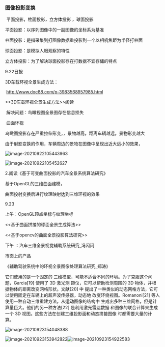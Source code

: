 ### 图像投影变换

​		平面投影，柱面投影，立方体投影 ，球面投影

平面投影：以序列图像中的一副图像的坐标系为基准

柱面投影：是指采集到打图像数据重投影到一个以相机焦距为半径打柱面

球面投影：是模拟人眼观察的特性

立方体投影：为了解决球面投影存在打数据不宜存储的特点

9.22日报

3D车载环视全景生成方法：

​		http://www.doc88.com/p-3983568957985.html

<<3D车载环视全景生成方法>>阅读

​	解决问题：鸟瞰视图全景图存在信息损失

​					曲面环视

鸟瞰图投影存在严重拉伸形变，，景物越高，距离车辆越远，景物形变越大

由于射影变换的作用，车辆周边的景物在图像中呈现出近大远小的效果，

![image-20210922105443963](/home/cidi/.config/Typora/typora-user-images/image-20210922105443963.png)

![image-20210922105452627](/home/cidi/.config/Typora/typora-user-images/image-20210922105452627.png)

2.阅读《基于可变曲面投影的汽车全景系统算法研究》

基于OpenGL的三维曲面建模，

曲面投射变换后进行纹理映射达到三维环视的效果





9.23

上午：OpenGL顶点坐标与纹理坐标

<<基于曲面拼接的球面全景生成算法>>

<<基于opencv的曲面全景投影算法研究>>

下午 ：汽车三维全景视觉辅助系统研究_冯闪闪

市面上的产品



《辅助驾驶系统中的环视全景图像处理算法研究_郑涛》

它们使用的是一个固定的
三维模型，可能不适合不同的环境。为了克服这个问题，Garcia[19] 使用了 3D 激光测
距仪，它可以帮助检测周围的 3D 物体，并根据物体的距离改变网格形状。文献[20] 中
提出了一种类似的动态网格方法，它可以使用固定在车辆上的超声波传感器，动态地
改变环绕视图。Romanoni[21]  等人使用一种自动三维重建方法，从运动图像的结构中
生成出多种三维网格，但是计算量巨大。他们的另一种方法[22]  是利用激光雷达数据
和图像的联合计算来生成一个 3D 视图。这些方法在创建三维投影面和动态拼接图像
时都需要大量的计算。





![image-20210923154048388](/home/cidi/.config/Typora/typora-user-images/image-20210923154048388.png)

![image-20210923153942822](/home/cidi/.config/Typora/typora-user-images/image-20210923153942822.png)![image-20210923154922583](/home/cidi/.config/Typora/typora-user-images/image-20210923154922583.png)
